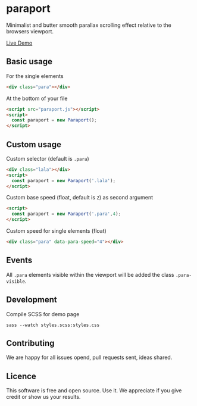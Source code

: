 # paraport

Minimalist and butter smooth parallax scrolling effect relative to the browsers viewport.

[Live Demo](https://encoding-group.github.io/paraport/)

## Basic usage

For the single elements
``` html
<div class="para"></div>
```

At the bottom of your file
```html
<script src="paraport.js"></script>
<script>
  const paraport = new Paraport();
</script>
```

## Custom usage

Custom selector (default is `.para`)
```html
<div class="lala"></div>
<script>
  const paraport = new Paraport('.lala');
</script>
```

Custom base speed (float, default is `2`) as second argument
```html
<script>
  const paraport = new Paraport('.para',4);
</script>
```

Custom speed for single elements (float)
```html
<div class="para" data-para-speed="4"></div>
```

## Events
All `.para` elements visible within the viewport will be added the class `.para-visible`.

## Development
Compile SCSS for demo page
```
sass --watch styles.scss:styles.css
```

## Contributing
We are happy for all issues opend, pull requests sent, ideas shared.

## Licence
This software is free and open source. Use it. We appreciate if you give credit or show us your results.
